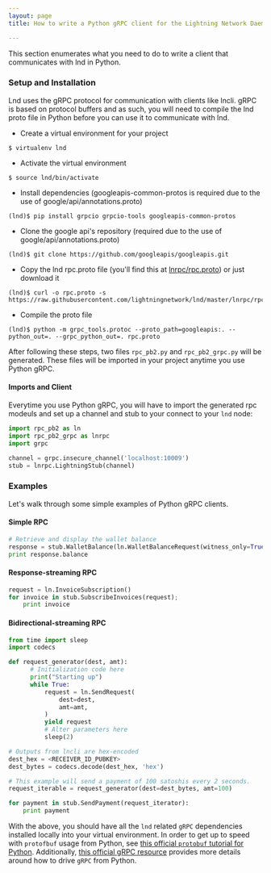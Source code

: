```yaml
---
layout: page
title: How to write a Python gRPC client for the Lightning Network Daemon

---
```


This section enumerates what you need to do to write a client that communicates
with lnd in Python.

### Setup and Installation

Lnd uses the gRPC protocol for communication with clients like lncli. gRPC is
based on protocol buffers and as such, you will need to compile the lnd proto
file in Python before you can use it to communicate with lnd.

* Create a virtual environment for your project
```
$ virtualenv lnd
```
* Activate the virtual environment
```
$ source lnd/bin/activate
```
* Install dependencies (googleapis-common-protos is required due to the use of
  google/api/annotations.proto)
```
(lnd)$ pip install grpcio grpcio-tools googleapis-common-protos
```
* Clone the google api's repository (required due to the use of
  google/api/annotations.proto)
```
(lnd)$ git clone https://github.com/googleapis/googleapis.git
```
* Copy the lnd rpc.proto file (you'll find this at
  [lnrpc/rpc.proto](https://github.com/lightningnetwork/lnd/blob/master/lnrpc/rpc.proto))
  or just download it
```
(lnd)$ curl -o rpc.proto -s https://raw.githubusercontent.com/lightningnetwork/lnd/master/lnrpc/rpc.proto
```
* Compile the proto file
```
(lnd)$ python -m grpc_tools.protoc --proto_path=googleapis:. --python_out=. --grpc_python_out=. rpc.proto
```

After following these steps, two files `rpc_pb2.py` and `rpc_pb2_grpc.py` will
be generated. These files will be imported in your project anytime you use
Python gRPC.

#### Imports and Client

Everytime you use Python gRPC, you will have to import the generated rpc modeuls
and set up a channel and stub to your connect to your `lnd` node:

```python
import rpc_pb2 as ln
import rpc_pb2_grpc as lnrpc
import grpc

channel = grpc.insecure_channel('localhost:10009')
stub = lnrpc.LightningStub(channel)
```

### Examples

Let's walk through some simple examples of Python gRPC clients.

#### Simple RPC

```python
# Retrieve and display the wallet balance
response = stub.WalletBalance(ln.WalletBalanceRequest(witness_only=True))
print response.balance
```

#### Response-streaming RPC

```python
request = ln.InvoiceSubscription()
for invoice in stub.SubscribeInvoices(request);
    print invoice
```

#### Bidirectional-streaming RPC

```python
from time import sleep
import codecs

def request_generator(dest, amt):
      # Initialization code here
      print("Starting up")
      while True:
          request = ln.SendRequest(
              dest=dest,
              amt=amt,
          )
          yield request
          # Alter parameters here
          sleep(2)

# Outputs from lncli are hex-encoded
dest_hex = <RECEIVER_ID_PUBKEY>
dest_bytes = codecs.decode(dest_hex, 'hex')

# This example will send a payment of 100 satoshis every 2 seconds.
request_iterable = request_generator(dest=dest_bytes, amt=100)

for payment in stub.SendPayment(request_iterator):
    print payment
```

With the above, you should have all the `lnd` related `gRPC` dependencies
installed locally into your virtual environment. In order to get up to speed
with `protofbuf` usage from Python, see [this official `protobuf` tutorial for
Python](https://developers.google.com/protocol-buffers/docs/pythontutorial).
Additionally, [this official gRPC
resource](http://www.grpc.io/docs/tutorials/basic/python.html) provides more
details around how to drive `gRPC` from Python.


